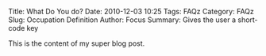 Title: What Do You do?
Date: 2010-12-03 10:25
Tags: FAQz
Category: FAQz
Slug: Occupation Definition
Author: Focus
Summary: Gives the user a short-code key

This is the content of my super blog post.